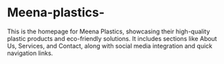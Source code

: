 # Meena-plastics-
This is the homepage for Meena Plastics, showcasing their high-quality plastic products and eco-friendly solutions. It includes sections like About Us, Services, and Contact, along with social media integration and quick navigation links.
